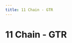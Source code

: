 ```yaml
---
title: 11 Chain - GTR
---
```

# 11 Chain - GTR
<ClientOnly>
<AssetLoader :reloadOnce="true" />
<GameSlides :jsonFileToLoad="'gtr/11chain_gtr_b_nov2.json'" :useRandomSeed="false" :useManualData="false" :replay="true"></GameSlides>

</ClientOnly>
